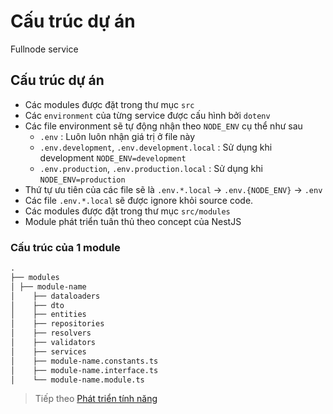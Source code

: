 # Cấu trúc dự án

Fullnode service

## Cấu trúc dự án

- Các modules được đặt trong thư mục `src`
- Các `environment` của từng service được cấu hình bởi `dotenv`
- Các file environment sẽ tự động nhận theo `NODE_ENV` cụ thể như sau
  - `.env` : Luôn luôn nhận giá trị ở file này
  - `.env.development`, `.env.development.local` : Sử dụng khi development `NODE_ENV=development`
  - `.env.production`, `.env.production.local` : Sử dụng khi `NODE_ENV=production`
- Thứ tự ưu tiên của các file sẽ là `.env.*.local` -> `.env.{NODE_ENV}` -> `.env`
- Các file `.env.*.local` sẽ được ignore khỏi source code.
- Các modules được đặt trong thư mục `src/modules`
- Module phát triển tuân thủ theo concept của NestJS

### Cấu trúc của 1 module

```txt
.
├── modules
│ ├── module-name
│    ├── dataloaders
│    ├── dto
│    ├── entities
│    ├── repositories
│    ├── resolvers
│    ├── validators
│    ├── services
│    ├── module-name.constants.ts
│    ├── module-name.interface.ts
│    └── module-name.module.ts
```

> Tiếp theo [Phát triển tính năng](/docs/development.md)
